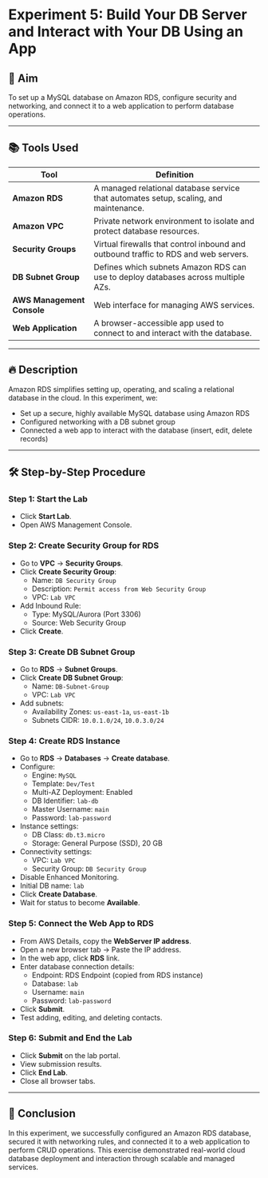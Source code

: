 # Experiment 5: Build Your DB Server and Interact with Your DB Using an App

## 🌟 Aim
To set up a MySQL database on Amazon RDS, configure security and networking, and connect it to a web application to perform database operations.

---

## 📚 Tools Used

| Tool | Definition |
|-----|------------|
| **Amazon RDS** | A managed relational database service that automates setup, scaling, and maintenance. |
| **Amazon VPC** | Private network environment to isolate and protect database resources. |
| **Security Groups** | Virtual firewalls that control inbound and outbound traffic to RDS and web servers. |
| **DB Subnet Group** | Defines which subnets Amazon RDS can use to deploy databases across multiple AZs. |
| **AWS Management Console** | Web interface for managing AWS services. |
| **Web Application** | A browser-accessible app used to connect to and interact with the database. |

---

## 🔥 Description
Amazon RDS simplifies setting up, operating, and scaling a relational database in the cloud.
In this experiment, we:
- Set up a secure, highly available MySQL database using Amazon RDS
- Configured networking with a DB subnet group
- Connected a web app to interact with the database (insert, edit, delete records)

---

## 🛠️ Step-by-Step Procedure

### Step 1: Start the Lab
- Click **Start Lab**.
- Open AWS Management Console.

### Step 2: Create Security Group for RDS
- Go to **VPC** → **Security Groups**.
- Click **Create Security Group**:
  - Name: `DB Security Group`
  - Description: `Permit access from Web Security Group`
  - VPC: `Lab VPC`
- Add Inbound Rule:
  - Type: MySQL/Aurora (Port 3306)
  - Source: Web Security Group
- Click **Create**.

### Step 3: Create DB Subnet Group
- Go to **RDS** → **Subnet Groups**.
- Click **Create DB Subnet Group**:
  - Name: `DB-Subnet-Group`
  - VPC: `Lab VPC`
- Add subnets:
  - Availability Zones: `us-east-1a`, `us-east-1b`
  - Subnets CIDR: `10.0.1.0/24`, `10.0.3.0/24`

### Step 4: Create RDS Instance
- Go to **RDS** → **Databases** → **Create database**.
- Configure:
  - Engine: `MySQL`
  - Template: `Dev/Test`
  - Multi-AZ Deployment: Enabled
  - DB Identifier: `lab-db`
  - Master Username: `main`
  - Password: `lab-password`
- Instance settings:
  - DB Class: `db.t3.micro`
  - Storage: General Purpose (SSD), 20 GB
- Connectivity settings:
  - VPC: `Lab VPC`
  - Security Group: `DB Security Group`
- Disable Enhanced Monitoring.
- Initial DB name: `lab`
- Click **Create Database**.
- Wait for status to become **Available**.

### Step 5: Connect the Web App to RDS
- From AWS Details, copy the **WebServer IP address**.
- Open a new browser tab → Paste the IP address.
- In the web app, click **RDS** link.
- Enter database connection details:
  - Endpoint: RDS Endpoint (copied from RDS instance)
  - Database: `lab`
  - Username: `main`
  - Password: `lab-password`
- Click **Submit**.
- Test adding, editing, and deleting contacts.

### Step 6: Submit and End the Lab
- Click **Submit** on the lab portal.
- View submission results.
- Click **End Lab**.
- Close all browser tabs.

---

## 🎉 Conclusion
In this experiment, we successfully configured an Amazon RDS database, secured it with networking rules, and connected it to a web application to perform CRUD operations.
This exercise demonstrated real-world cloud database deployment and interaction through scalable and managed services.


